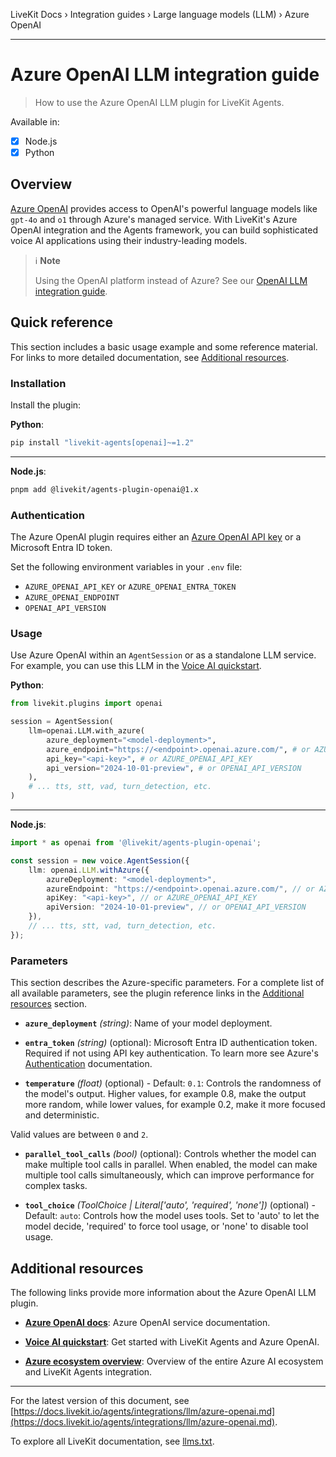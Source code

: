 LiveKit Docs › Integration guides › Large language models (LLM) › Azure OpenAI

---

# Azure OpenAI LLM integration guide

> How to use the Azure OpenAI LLM plugin for LiveKit Agents.

Available in:
- [x] Node.js
- [x] Python

## Overview

[Azure OpenAI](https://azure.microsoft.com/en-us/products/ai-services/openai-service) provides access to OpenAI's powerful language models like `gpt-4o` and `o1` through Azure's managed service. With LiveKit's Azure OpenAI integration and the Agents framework, you can build sophisticated voice AI applications using their industry-leading models.

> ℹ️ **Note**
> 
> Using the OpenAI platform instead of Azure? See our [OpenAI LLM integration guide](https://docs.livekit.io/agents/integrations/llm/openai.md).

## Quick reference

This section includes a basic usage example and some reference material. For links to more detailed documentation, see [Additional resources](#additional-resources).

### Installation

Install the plugin:

**Python**:

```bash
pip install "livekit-agents[openai]~=1.2"

```

---

**Node.js**:

```bash
pnpm add @livekit/agents-plugin-openai@1.x

```

### Authentication

The Azure OpenAI plugin requires either an [Azure OpenAI API key](https://learn.microsoft.com/en-us/azure/ai-services/openai/how-to/create-resource) or a Microsoft Entra ID token.

Set the following environment variables in your `.env` file:

- `AZURE_OPENAI_API_KEY` or `AZURE_OPENAI_ENTRA_TOKEN`
- `AZURE_OPENAI_ENDPOINT`
- `OPENAI_API_VERSION`

### Usage

Use Azure OpenAI within an `AgentSession` or as a standalone LLM service. For example, you can use this LLM in the [Voice AI quickstart](https://docs.livekit.io/agents/start/voice-ai.md).

**Python**:

```python
from livekit.plugins import openai

session = AgentSession(
    llm=openai.LLM.with_azure(
        azure_deployment="<model-deployment>",
        azure_endpoint="https://<endpoint>.openai.azure.com/", # or AZURE_OPENAI_ENDPOINT
        api_key="<api-key>", # or AZURE_OPENAI_API_KEY
        api_version="2024-10-01-preview", # or OPENAI_API_VERSION
    ),
    # ... tts, stt, vad, turn_detection, etc.
)

```

---

**Node.js**:

```typescript
import * as openai from '@livekit/agents-plugin-openai';

const session = new voice.AgentSession({
    llm: openai.LLM.withAzure({
        azureDeployment: "<model-deployment>",
        azureEndpoint: "https://<endpoint>.openai.azure.com/", // or AZURE_OPENAI_ENDPOINT
        apiKey: "<api-key>", // or AZURE_OPENAI_API_KEY
        apiVersion: "2024-10-01-preview", // or OPENAI_API_VERSION
    }),
    // ... tts, stt, vad, turn_detection, etc.
});

```

### Parameters

This section describes the Azure-specific parameters. For a complete list of all available parameters, see the plugin reference links in the [Additional resources](#additional-resources) section.

- **`azure_deployment`** _(string)_: Name of your model deployment.

- **`entra_token`** _(string)_ (optional): Microsoft Entra ID authentication token. Required if not using API key authentication. To learn more see Azure's [Authentication](https://learn.microsoft.com/en-us/azure/ai-services/openai/realtime-audio-reference#authentication) documentation.

- **`temperature`** _(float)_ (optional) - Default: `0.1`: Controls the randomness of the model's output. Higher values, for example 0.8, make the output more random, while lower values, for example 0.2, make it more focused and deterministic.

Valid values are between `0` and `2`.

- **`parallel_tool_calls`** _(bool)_ (optional): Controls whether the model can make multiple tool calls in parallel. When enabled, the model can make multiple tool calls simultaneously, which can improve performance for complex tasks.

- **`tool_choice`** _(ToolChoice | Literal['auto', 'required', 'none'])_ (optional) - Default: `auto`: Controls how the model uses tools. Set to 'auto' to let the model decide, 'required' to force tool usage, or 'none' to disable tool usage.

## Additional resources

The following links provide more information about the Azure OpenAI LLM plugin.

- **[Azure OpenAI docs](https://learn.microsoft.com/en-us/azure/ai-services/openai/)**: Azure OpenAI service documentation.

- **[Voice AI quickstart](https://docs.livekit.io/agents/start/voice-ai.md)**: Get started with LiveKit Agents and Azure OpenAI.

- **[Azure ecosystem overview](https://docs.livekit.io/agents/integrations/azure.md)**: Overview of the entire Azure AI ecosystem and LiveKit Agents integration.

---


For the latest version of this document, see [https://docs.livekit.io/agents/integrations/llm/azure-openai.md](https://docs.livekit.io/agents/integrations/llm/azure-openai.md).

To explore all LiveKit documentation, see [llms.txt](https://docs.livekit.io/llms.txt).